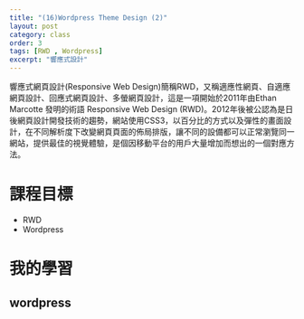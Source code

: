 ```yaml
---
title: "(16)Wordpress Theme Design (2)"
layout: post
category: class
order: 3
tags: [RWD , Wordpress]
excerpt: "響應式設計"
---
```

響應式網頁設計(Responsive Web Design)簡稱RWD，又稱適應性網頁、自適應網頁設計、回應式網頁設計、多螢網頁設計，這是一項開始於2011年由Ethan Marcotte 發明的術語 Responsive Web Design (RWD)。2012年後被公認為是日後網頁設計開發技術的趨勢，網站使用CSS3，以百分比的方式以及彈性的畫面設計，在不同解析度下改變網頁頁面的佈局排版，讓不同的設備都可以正常瀏覽同一網站，提供最佳的視覺體驗，是個因移動平台的用戶大量增加而想出的一個對應方法。 

# 課程目標
- RWD
- Wordpress

# 我的學習

## wordpress




[1]: https://github.com/        "GitHub"
[2]: https://pages.github.com/  "GitHub Pages"
[3]: https://jekyllrb.com/      "Jekyll"
[4]: http://markdown.tw         "Markdown文件"
[5]: http://dillinger.io/       "Dillinger"








